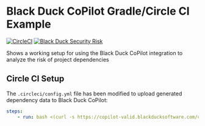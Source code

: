 # Black Duck CoPilot Gradle/Circle CI Example

[![CircleCI](https://circleci.com/gh/BlackDuckCoPilot/example-gradle-circle/tree/master.svg?style=svg)](https://circleci.com/gh/BlackDuckCoPilot/example-gradle-circle/tree/master) [![Black Duck Security Risk](https://copilot.blackducksoftware.com/github/repos/BlackDuckCoPilot/example-gradle-circle/branches/master/badge-risk.svg)](https://copilot.blackducksoftware.com/github/repos/BlackDuckCoPilot/example-gradle-circle/branches/master)

Shows a working setup for using the Black Duck CoPilot integration to analyze the risk of project dependencies

## Circle CI Setup

The `.circleci/config.yml` file has been modified to upload generated dependency data to Black Duck CoPilot:

```yaml
steps:
    - run: bash <(curl -s https://copilot-valid.blackducksoftware.com/ci/circle2/scripts/upload)
```
